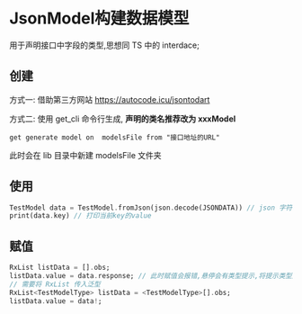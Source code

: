# JsonModel构建数据模型

用于声明接口中字段的类型,思想同 TS 中的 interdace;

## 创建

方式一: 借助第三方网站 https://autocode.icu/jsontodart

方式二: 使用 get_cli 命令行生成, **声明的类名推荐改为 xxxModel**

```shell
get generate model on  modelsFile from "接口地址的URL" 
```

此时会在 lib 目录中新建 modelsFile 文件夹

## 使用

```dart
TestModel data = TestModel.fromJson(json.decode(JSONDATA)) // json 字符串转 map
print(data.key) // 打印当前key的value
```

## 赋值

```dart
RxList listData = [].obs;
listData.value = data.response; // 此时赋值会报错,悬停会有类型提示,将提示类型放到 RxList 的泛型中
// 需要将 RxList 传入泛型
RxList<TestModelType> listData = <TestModelType>[].obs;
listData.value = data!;
```



